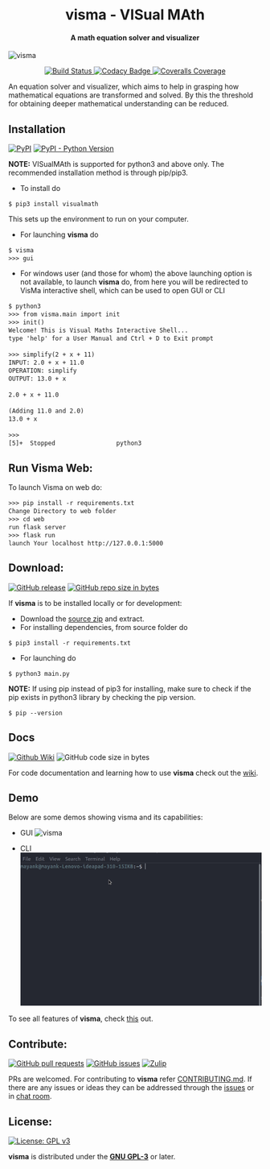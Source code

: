 <h1 align="center">
  visma - VISual MAth
</h1>

<h4 align="center">
A math equation solver and visualizer
</h4>

![visma](https://raw.githubusercontent.com/wiki/aerospaceresearch/visma/assets/banner.png)

<p align="center">
  <a href="https://travis-ci.org/aerospaceresearch/visma">
    <img alt="Build Status" src="https://img.shields.io/travis/aerospaceresearch/visma.svg?style=for-the-badge">
  </a>
  <a href="https://www.codacy.com/app/aerospaceresearch/visma">
    <img alt="Codacy Badge" src="https://img.shields.io/codacy/grade/bed991e6ae14471d858c0890510ca8d2.svg?style=for-the-badge">
  </a>
  <a href="https://coveralls.io/github/aerospaceresearch/visma">
    <img alt="Coveralls Coverage" src="https://img.shields.io/coveralls/github/aerospaceresearch/visma.svg?style=for-the-badge">
  </a>
</p>


An equation solver and visualizer, which aims to help in grasping how mathematical equations are transformed and solved. By this the threshold for obtaining deeper mathematical understanding can be reduced.


## Installation

[![PyPI](https://img.shields.io/pypi/v/VISualMAth.svg?style=for-the-badge)](https://pypi.org/project/VISualMAth)
[![PyPI - Python Version](https://img.shields.io/pypi/pyversions/VISualMAth.svg?style=for-the-badge)](https://pypi.org/project/VISualMAth)

**NOTE:** VISualMAth is supported for python3 and above only. The recommended installation method is through pip/pip3.

- To install do

```shell
$ pip3 install visualmath
```

This sets up the environment to run on your computer.

- For launching **visma** do

```shell
$ visma
>>> gui
```

- For windows user (and those for whom) the above launching option is not available, to launch **visma** do, from here you will be redirected to VisMa interactive shell, which can be used to open GUI or CLI

```shell
$ python3
>>> from visma.main import init
>>> init()
Welcome! This is Visual Maths Interactive Shell...
type 'help' for a User Manual and Ctrl + D to Exit prompt

>>> simplify(2 + x + 11)
INPUT: 2.0 + x + 11.0
OPERATION: simplify
OUTPUT: 13.0 + x

2.0 + x + 11.0

(Adding 11.0 and 2.0)
13.0 + x

>>> 
[5]+  Stopped                 python3

```
## Run Visma Web:


To launch Visma on web do:
```shell
>>> pip install -r requirements.txt
Change Directory to web folder
>>> cd web
run flask server
>>> flask run
launch Your localhost http://127.0.0.1:5000
```


## Download:


[![GitHub release](https://img.shields.io/github/release/aerospaceresearch/visma/all.svg?style=for-the-badge)](https://github.com/aerospaceresearch/visma/releases)
[![GitHub repo size in bytes](https://img.shields.io/github/repo-size/aerospaceresearch/visma.svg?style=for-the-badge)](https://github.com/aerospaceresearch/visma/releases)


If **visma** is to be installed locally or for development:

- Download the [source zip](https://github.com/aerospaceresearch/visma/archive/master.zip) and extract.
- For installing dependencies, from source folder do

```shell
$ pip3 install -r requirements.txt
```

- For launching do

```shell
$ python3 main.py
```

**NOTE:** If using pip instead of pip3 for installing, make sure to check if the pip exists in python3 library by checking the pip version.

```shell
$ pip --version
```

## Docs

[![Github Wiki](https://img.shields.io/badge/wiki-visma-green.svg?style=for-the-badge)](https://github.com/aerospaceresearch/visma/wiki)
![GitHub code size in bytes](https://img.shields.io/github/languages/code-size/aerospaceresearch/visma.svg?style=for-the-badge)

For code documentation and learning how to use **visma** check out the [wiki](https://github.com/aerospaceresearch/visma/wiki).

## Demo

Below are some demos showing visma and its capabilities:
- GUI
![visma](https://raw.githubusercontent.com/wiki/aerospaceresearch/visma/assets/demo.gif)

- CLI
![](/assets/demo-cli.gif)

To see all features of **visma**, check [this](https://github.com/aerospaceresearch/visma/wiki/Features) out.


## Contribute:

[![GitHub pull requests](https://img.shields.io/github/issues-pr/aerospaceresearch/visma.svg?style=for-the-badge)](https://github.com/aerospaceresearch/visma/pulls)
[![GitHub issues](https://img.shields.io/github/issues/aerospaceresearch/visma.svg?style=for-the-badge)](https://github.com/aerospaceresearch/visma/issues)
[![Zulip](https://img.shields.io/badge/Chat-on%20Zulip-17C789.svg?style=for-the-badge)](https://aerospaceresearch.zulipchat.com/#narrow/stream/181873-visma)

PRs are welcomed. For contributing to **visma** refer [CONTRIBUTING.md](https://github.com/aerospaceresearch/visma/blob/master/CONTRIBUTING.md). If there are any issues or ideas they can be addressed through the [issues](https://github.com/aerospaceresearch/visma/issues) or in [chat room](https://aerospaceresearch.zulipchat.com/#narrow/stream/181873-visma).


## License:

[![License: GPL v3](https://img.shields.io/github/license/aerospaceresearch/visma.svg?style=for-the-badge)](https://github.com/aerospaceresearch/visma/blob/master/LICENSE)

**visma** is distributed under the [**GNU GPL-3**](https://github.com/aerospaceresearch/visma/blob/master/LICENSE) or later.
